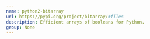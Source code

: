 ```yaml
---
name: python2-bitarray
url: https://pypi.org/project/bitarray/#files
description: Efficient arrays of booleans for Python.
group: None
---
```

